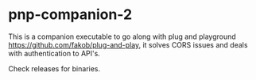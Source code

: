 # pnp-companion-2

This is a companion executable to go along with plug and playground https://github.com/fakob/plug-and-play, it solves CORS issues and deals with authentication to API's.

Check releases for binaries.
